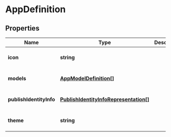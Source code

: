 # AppDefinition

## Properties
Name | Type | Description | Notes
------------ | ------------- | ------------- | -------------
**icon** | **string** |  | [optional] [default to null]
**models** | [**AppModelDefinition[]**](AppModelDefinition.md) |  | [optional] [default to null]
**publishIdentityInfo** | [**PublishIdentityInfoRepresentation[]**](PublishIdentityInfoRepresentation.md) |  | [optional] [default to null]
**theme** | **string** |  | [optional] [default to null]


